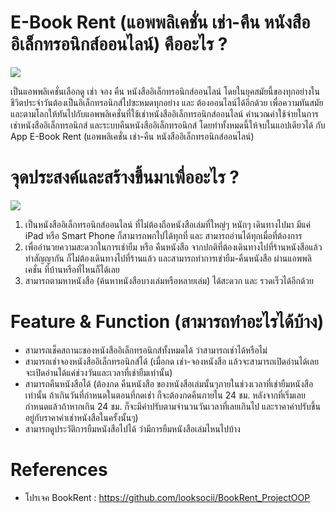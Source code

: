 # E-Book Rent (แอพพลิเคชั่น เช่า-คืน หนังสืออิเล็กทรอนิกส์ออนไลน์) คืออะไร ?
<img src="https://scontent.fbkk5-1.fna.fbcdn.net/v/t31.0-8/13131637_557949064366198_1573193072416908804_o.png?_nc_cat=109&_nc_sid=8024bb&_nc_eui2=AeH2xrYg5nF_dIIgh6TXaA4fSMoTYrdTGP9IyhNit1MY_7fYmUHqnT2t1pmrjtJ-qGL_V2dTs5J-fhYKrmflJFZ9&_nc_ohc=gvxnaBawv-MAX_5n3-B&_nc_ht=scontent.fbkk5-1.fna&oh=300cf02b4171ad5626efb0e114ee764e&oe=5F632146">
<p>เป็นแอพพลิเคชั่นเลือกดู เช่า จอง คืน หนังสืออิเล็กทรอนิกส์ออนไลน์ โดยในยุคสมัยนี้ของทุกอย่างในชีวิตประจำวันต้องเป็นอิเล็กทรอนิกส์ไปซะหมดทุกอย่าง และ ต้องออนไลน์ได้อีกด้วย เพื่อความทันสมัยและตามโลกให้ทันไปกับแอพพลิเคชั่นที่ใช้เช่าหนังสืออิเล็กทรอนิกส์ออนไลน์ คำนวณค่าใช้จ่ายในการเช่าหนังสืออิเล็กทรอนิกส์ และระบบคืนหนังสืออิเล็กทรอนิกส์ โดยทำทั้งหมดนี้ให้จบในแอปเดียวได้ กับ App E-Book Rent (แอพพลิเคชั่น เช่า-คืน หนังสืออิเล็กทรอนิกส์ออนไลน์)</p>

# จุดประสงค์และสร้างขึ้นมาเพื่ออะไร ?
<img src="https://www.tcijthai.com/office-tcij/headpicture/9148f1e041cf8d935b48f9aa20bc6458.jpg">
<ol>
    <li>เป็นหนังสืออิเล็กทรอนิกส์ออนไลน์ ที่ไม่ต้องถือหนังสือเล่มที่ใหญ่ๆ หนักๆ เดินทางไปมา มีแค่ iPad หรือ Smart Phone ก็สามารถพกไปได้ทุกที่ และ สามารถอ่านได้ทุกเมื่อที่ต้องการ</li>
    <li>เพื่ออำนวยความสะดวกในการเช่ายืม หรือ คืนหนังสือ จากปกติที่ต้องเดินทางไปที่ร้านหนังสือแล้วทำสัญญากัน ก็ไม่ต้องเดินทางไปที่ร้านแล้ว และสามารถทำการเช่ายืม-คืนหนังสือ ผ่านแอพพลิเคชั่น ที่บ้านหรือที่ไหนก็ได้เลย</li>
    <li>สามารถตามหาหนังสือ (ค้นหาหนังสือบางเล่มหรือหลายเล่ม) ได้สะดวก และ รวดเร็วได้อีกด้วย</li>
</ol>

# Feature & Function (สามารถทำอะไรได้บ้าง)
<ul>
    <li>สามารถเช็คสถานะของหนังสืออิเล็กทรอนิกส์ทั้งหมดได้ ว่าสามารถเช่าได้หรือไม่</li>
    <li>สามารถเช่าจองหนังสืออิเล็กทรอนิกส์ได้ (เมื่อกด เช่า-จองหนังสือ แล้วจะสามารถเปิดอ่านได้เลย จะเปิดอ่านได้แค่ช่วงวันและเวลาที่เช่ายืมเท่านั้น)</li>
    <li>สามารถคืนหนังสือได้ (ต้องกด คืนหนังสือ ของหนังสือเล่มนั้นๆภายในช่วงเวลาที่เช่ายืมหนังสือเท่านั้น ถ้าเกินวันที่กำหนดในตอนที่กดเช่า ก็จะต้องกดคืนภายใน 24 ชม. หลังจากที่เริ่มเลยกำหนดแล้วถ้าหากเกิน 24 ชม. ก็จะมีค่าปรับตามจำนวนวันเวลาที่เลยเกินไป และราคาค่าปรับขึ้นอยู่กับราคาค่าเช่าหนังสือในครั้งนั้นๆ)</li>
    <li>สามารถดูประวัติการยืมหนังสือไปได้ ว่ามีการยืมหนังสือเล่มไหนไปบ้าง</li>
</ul>

# References
<ul>
    <li>โปรเจค BookRent : <a href="https://github.com/looksocii/BookRent_ProjectOOP">https://github.com/looksocii/BookRent_ProjectOOP</a></li>
</ul>
